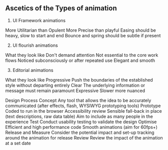 ## Ascetics of the Types of animation

1. UI Framework animations

More Utilitarian than Opulent
More Precise than playful
Easing should be heavy, slow to start and end
Bounce and spring should be subtle if present


2. UI flourish animations

What they look like
Don't demand attention
Not essential to the core work flows
Noticed subconsciously or after repeated use
Elegant and smooth


3. Editorial animations

What they look like
Progressive
Push the boundaries of the established style without departing entirely
Clear
The underlying information or message must remain paramount
Expressive
Slower more nuanced



Design Process
Concept
Any tool that allows the idea to be accurately communicated (after effects, flash, WYSIWYG prototyping tools)
Prototype
Coded to run in the browser
Accessibility review
Sensible fall-back in place (text descriptions, raw data table)
Aim to include as many people in the experience
Test
Conduct usability testing to validate the design
Optimise
Efficient and high performance code
Smooth animations (aim for 60fps+)
Release and Measure
Consider the potential impact and set-up tracking around the animation for release
Review
Review the impact of the animation at a set date
